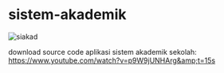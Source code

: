 # sistem-akademik
![siakad](https://user-images.githubusercontent.com/52884009/201552531-7d3e1805-290b-4c9a-a379-e4cc11f28b8b.jpg)

download source code aplikasi sistem akademik sekolah: https://www.youtube.com/watch?v=p9W9jUNHArg&amp;t=15s
